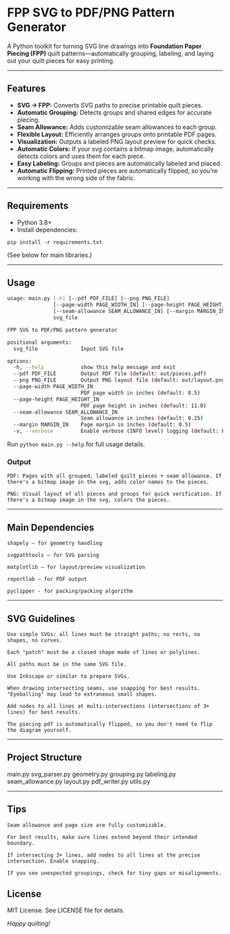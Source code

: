 # FPP SVG to PDF/PNG Pattern Generator

A Python toolkit for turning SVG line drawings into **Foundation Paper Piecing (FPP)** quilt patterns—automatically grouping, labeling, and laying out your quilt pieces for easy printing.

---

## Features

- **SVG → FPP:** Converts SVG paths to precise printable quilt pieces.
- **Automatic Grouping:** Detects groups and shared edges for accurate piecing.
- **Seam Allowance:** Adds customizable seam allowances to each group.
- **Flexible Layout:** Efficiently arranges groups onto printable PDF pages.
- **Visualization:** Outputs a labeled PNG layout preview for quick checks.
- **Automatic Colors:** If your svg contains a bitmap image, automatically detects colors and uses them for each piece.
- **Easy Labeling:** Groups and pieces are automatically labeled and placed.
- **Automatic Flipping:** Printed pieces are automatically flipped, so you're working with the wrong side of the fabric.

---

## Requirements

- Python 3.8+
- Install dependencies:

`pip install -r requirements.txt`

(See below for main libraries.)

---

## Usage

```bash
usage: main.py [-h] [--pdf PDF_FILE] [--png PNG_FILE]
               [--page-width PAGE_WIDTH_IN] [--page-height PAGE_HEIGHT_IN]
               [--seam-allowance SEAM_ALLOWANCE_IN] [--margin MARGIN_IN] [-v]
               svg_file

FPP SVG to PDF/PNG pattern generator

positional arguments:
  svg_file              Input SVG file

options:
  -h, --help            show this help message and exit
  --pdf PDF_FILE        Output PDF file (default: out/pieces.pdf)
  --png PNG_FILE        Output PNG layout file (default: out/layout.png)
  --page-width PAGE_WIDTH_IN
                        PDF page width in inches (default: 8.5)
  --page-height PAGE_HEIGHT_IN
                        PDF page height in inches (default: 11.0)
  --seam-allowance SEAM_ALLOWANCE_IN
                        Seam allowance in inches (default: 0.25)
  --margin MARGIN_IN    Page margin in inches (default: 0.5)
  -v, --verbose         Enable verbose (INFO level) logging (default: False)
```

Run `python main.py --help` for full usage details.

### Output

    PDF: Pages with all grouped, labeled quilt pieces + seam allowance. If there's a bitmap image in the svg, adds color names to the pieces.

    PNG: Visual layout of all pieces and groups for quick verification. If there's a bitmap image in the svg, colors the pieces.

---

## Main Dependencies

    shapely — for geometry handling

    svgpathtools — for SVG parsing

    matplotlib — for layout/preview visualization

    reportlab — for PDF output

    pyclipper - for packing/packing algorithm

---

## SVG Guidelines

    Use simple SVGs: all lines must be straight paths; no rects, no shapes, no curves.

    Each "patch" must be a closed shape made of lines or polylines.

    All paths must be in the same SVG file.

    Use Inkscape or similar to prepare SVGs.

    When drawing intersecting seams, use snapping for best results. "Eyeballing" may lead to extraneous small shapes.

    Add nodes to all lines at multi-intersections (intersections of 3+ lines) for best results.

    The piecing pdf is automatically flipped, so you don't need to flip the diagram yourself.

---

## Project Structure

main.py
svg_parser.py
geometry.py
grouping.py
labeling.py
seam_allowance.py
layout.py
pdf_writer.py
utils.py

---

## Tips

    Seam allowance and page size are fully customizable.

    For best results, make sure lines extend beyond their intended boundary.

    If intersecting 3+ lines, add nodes to all lines at the precise intersection. Enable snapping.

    If you see unexpected groupings, check for tiny gaps or misalignments.

## License

MIT License.
See LICENSE file for details.


*Happy quilting!*
